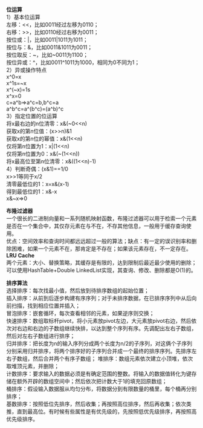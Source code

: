 **位运算**  
1）基本位运算  
左移：<<，比如0011经过左移为0110；  
右移：>>，比如0110经过右移为0011；  
按位或：|，比如0011|1011为1011；  
按位与：&，比如0011&1011为0011；  
按位取反：~，比如~0011为1100；  
按位异或：^，比如0011^1011为1000，相同为0不同为1；  
2）异或操作特点  
x^0=x  
x^1s=~x  
x^(~x)=1s  
x^x=0  
c=a^b=>a^c=b,b^c=a  
a^b^c=a^(b^c)=(a^b)^c  
3）指定位置的位运算  
将x最右边的n位清零：x&(~0<<n)  
获取x的第n位值：(x>>n)&1  
获取x的第n位的幂值：x&(1<<n)  
仅将第n位置为1：x|(1<<n)  
仅将第n位置为0：x&(~(1<<n))  
将x最高位至第n位清零：x&((1<<n)-1)  
4）判断奇偶：(x&1)==1/0  
x>>1等同于x/2  
清零最低位的1：x=x&(x-1)  
得到最低位的1：x&-x  
x&~x=>0  

**布隆过滤器**   
一个很长的二进制向量和一系列随机映射函数，布隆过滤器可以用于检索一个元素是否在一个集合中，其仅存元素在与不在，不存其他信息，一般用于缓存查询使用。  
优点：空间效率和查询时间都远远超过一般的算法；缺点：有一定的误识别率和删除困难，如果一个元素不在，那肯定是不存在；如果该元素存在，不一定存在。  
**LRU Cache**  
两个元素：大小、替换策略，其缓存是有限的，达到限制后最近最少使用的删除；  
可以使用HashTable+Double LinkedList实现，其查询、修改、删除都是O(1)的。  

**排序算法**  
选择排序：每次找最小值，然后放到待排序数组的起始位置；  
插入排序：从前到后逐步构建有序序列；对于未排序数据，在已排序序列中从后向前扫描，找到相应位置并插入；  
冒泡排序：嵌套循环，每次查看相邻的元素，如果逆序则交换；  
快速排序：数组取标杆pivot，将小元素放pivot左边，大元素放pivot右边，然后依次对右边和右边的子数组继续快排，以达到整个序列有序。先调配出左右子数组，然后对左右子数组进行排序；  
归并排序：把长度为n的输入序列分成两个长度为n/2的子序列，对这俩个子序列分别采用归并排序，将两个排序好的子序列合并成一个最终的排序序列。先排序左右子数组，然后合并两个有序子数组；
堆排序：数组元素依次建立小顶堆，依次取堆顶元素，并删除；  
计数排序：要求输入的数据必须是有确定范围的整数。将输入的数据值转化为键存储在额外开辟的数组空间中；然后依次把计数大于1的填充回原数组；  
桶排序：假设输入数据服从均匀分布，将数据分到有限数量的桶里，每个桶再分别排序；  
基数排序：按照低位先排序，然后收集；再按照高位排序，然后再收集；依次类推，直到最高位。有时候有些属性是有优先级的，先按照低优先级排序，再按照高优先级排序。  



